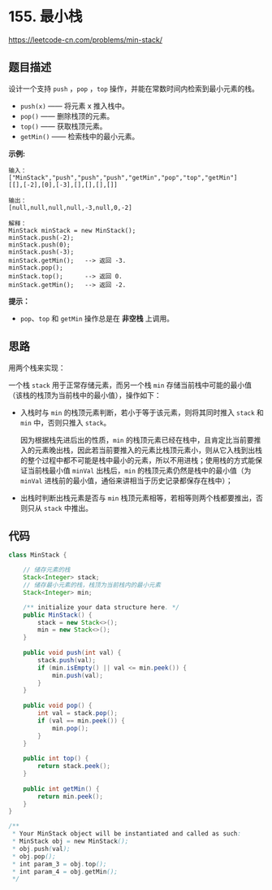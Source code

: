# 155. 最小栈

https://leetcode-cn.com/problems/min-stack/

## 题目描述

设计一个支持 `push` ，`pop` ，`top` 操作，并能在常数时间内检索到最小元素的栈。

* `push(x)` —— 将元素 x 推入栈中。
* `pop()` —— 删除栈顶的元素。
* `top()` —— 获取栈顶元素。
* `getMin()` —— 检索栈中的最小元素。



**示例:**

```
输入：
["MinStack","push","push","push","getMin","pop","top","getMin"]
[[],[-2],[0],[-3],[],[],[],[]]

输出：
[null,null,null,null,-3,null,0,-2]

解释：
MinStack minStack = new MinStack();
minStack.push(-2);
minStack.push(0);
minStack.push(-3);
minStack.getMin();   --> 返回 -3.
minStack.pop();
minStack.top();      --> 返回 0.
minStack.getMin();   --> 返回 -2.
```



**提示：**

* `pop`、`top` 和 `getMin` 操作总是在 **非空栈** 上调用。



## 思路

用两个栈来实现：

一个栈 `stack` 用于正常存储元素，而另一个栈 `min` 存储当前栈中可能的最小值（该栈的栈顶为当前栈中的最小值），操作如下：

* 入栈时与 `min` 的栈顶元素判断，若小于等于该元素，则将其同时推入 `stack` 和 `min` 中，否则只推入 `stack`。

  因为根据栈先进后出的性质，`min` 的栈顶元素已经在栈中，且肯定比当前要推入的元素晚出栈，因此若当前要推入的元素比栈顶元素小，则从它入栈到出栈的整个过程中都不可能是栈中最小的元素，所以不用进栈；使用栈的方式能保证当前栈最小值 `minVal` 出栈后，`min` 的栈顶元素仍然是栈中的最小值（为 `minVal` 进栈前的最小值，通俗来讲相当于历史记录都保存在栈中）；

* 出栈时判断出栈元素是否与 `min` 栈顶元素相等，若相等则两个栈都要推出，否则只从 `stack` 中推出。



## 代码

```java
class MinStack {

    // 储存元素的栈
    Stack<Integer> stack;
    // 储存最小元素的栈，栈顶为当前栈内的最小元素
    Stack<Integer> min;

    /** initialize your data structure here. */
    public MinStack() {
        stack = new Stack<>();
        min = new Stack<>();
    }
    
    public void push(int val) {
        stack.push(val);
        if (min.isEmpty() || val <= min.peek()) {
            min.push(val);
        }
    }
    
    public void pop() {
        int val = stack.pop();
        if (val == min.peek()) {
            min.pop();
        }
    }
    
    public int top() {
        return stack.peek();
    }
    
    public int getMin() {
        return min.peek();
    }
}

/**
 * Your MinStack object will be instantiated and called as such:
 * MinStack obj = new MinStack();
 * obj.push(val);
 * obj.pop();
 * int param_3 = obj.top();
 * int param_4 = obj.getMin();
 */
```

